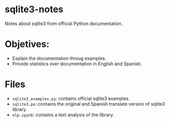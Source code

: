 # sqlite3-notes
Notes about sqlite3 from official Python documentation.

# Objetives:
* Explain the documentation throug examples.
* Provide statistics over documentation in English and Spanish.

# Files
* `sqlite3_examples.py`: contains official sqlite3 examples.
* `sqlite3.po`: contains the original and Spanish translate version of sqlite3 library.
* `nlp.ipynb`: contains a text analysis of the library.
